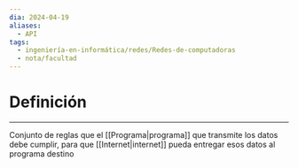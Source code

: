 ```yaml
---
dia: 2024-04-19
aliases:
  - API
tags:
  - ingeniería-en-informática/redes/Redes-de-computadoras
  - nota/facultad
---
```

# Definición
---
Conjunto de reglas que el [[Programa|programa]] que transmite los datos debe cumplir, para que [[Internet|internet]] pueda entregar esos datos al programa destino